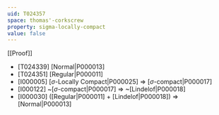 ```yaml
---
uid: T024357
space: thomas'-corkscrew
property: sigma-locally-compact
value: false
---
```

[[Proof]]

* [T024339] [Normal|P000013]
* [T024351] [Regular|P000011]
* [I000005] [$\sigma$-Locally Compact|P000025] => [$\sigma$-compact|P000017]
* [I000122] ~[$\sigma$-compact|P000017] => ~[Lindelof|P000018]
* [I000030] ([Regular|P000011] + [Lindelof|P000018]) => [Normal|P000013]

